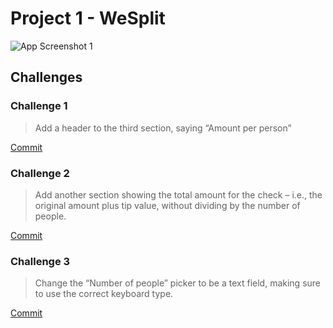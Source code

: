 # Project 1 - WeSplit

![App Screenshot 1](https://github.com/usrFri3ndly/100-days-of-swiftui/tree/master/project1/screenshot.png)

## Challenges

### Challenge 1

> Add a header to the third section, saying “Amount per person”

[Commit](https://github.com/usrFri3ndly/100-days-of-swiftui/commit/62ce973b819288b5d3820114ad1ac2332805da24#diff-eeb28b694e178d22952bf92a025a892c)

### Challenge 2

> Add another section showing the total amount for the check – i.e., the original amount plus tip value, without dividing by the number of people.

[Commit](https://github.com/usrFri3ndly/100-days-of-swiftui/commit/771ffdc08591e893babecc82e0a058263821a714#diff-eeb28b694e178d22952bf92a025a892c)

### Challenge 3

> Change the “Number of people” picker to be a text field, making sure to use the correct keyboard type.

[Commit](https://github.com/usrFri3ndly/100-days-of-swiftui/commit/1c6118547f348776d6aeebd0a96569b75e4305e4#diff-eeb28b694e178d22952bf92a025a892c)
